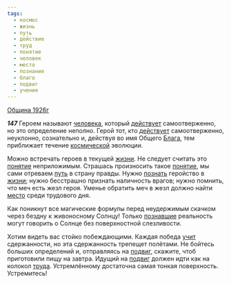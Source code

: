 ```yaml
---
tags:
  - космос
  - жизнь
  - путь
  - действие
  - труд
  - понятие
  - человек
  - место
  - познание
  - благо
  - подвиг
  - учение
---
```


[Община 1926г](https://127.0.0.1:4002/agni/1926)

___147___
Героем называют [человека](../../../tags/#человек), который [действует](../../../tags/#действие) самоотверженно, но это определение неполно. Герой тот, кто [действует](../../../tags/#действие) самоотверженно, неуклонно, сознательно и, действуя во имя Общего [Блага](../../../tags/#благо), тем приближает течение [космической](../../../tags/#космос) эволюции.   

Можно встречать героев в текущей [жизни](../../../tags/#жизнь). Не следует считать это [понятие](../../../tags/#понятие) неприложимым. Страшась произносить такое [понятие](../../../tags/#понятие), мы сами отреваем [путь](../../../tags/#путь) в страну правды. Нужно [познать](../../../tags/#познание) геройство в [жизни](../../../tags/#жизнь); нужно бесстрашно признать наличность врагов; нужно помнить, что меч есть жезл героя. Уменье обратить меч в жезл должно найти [место](../../../tags/#место) среди трудового дня.   

Как поникнут все магические формулы перед неудержимым скачком через бездну к живоносному Солнцу! Только [познавшие](../../../tags/#познание) реальность могут говорить о Солнце без поверхностной слезливости.   

Хотим видеть вас стойко побеждающими. Каждая победа [учит](../../../tags/#учение) сдержанности, но эта сдержанность трепещет полётами. Не бойтесь больших определений и, отправляясь на [подвиг](../../../tags/#подвиг), скажите, чтоб приготовили пищу на завтра. Идущий на [подвиг](../../../tags/#подвиг) должен идти как на колокол [труда](../../../tags/#труд). Устремлённому достаточна самая тонкая поверхность. Устремитесь!   

